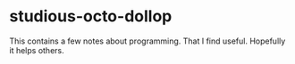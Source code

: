# studious-octo-dollop
This contains a few notes about programming. That I find useful. Hopefully it helps  others. 
